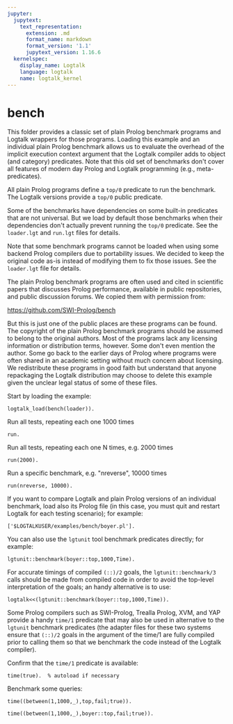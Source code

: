 ```yaml
---
jupyter:
  jupytext:
    text_representation:
      extension: .md
      format_name: markdown
      format_version: '1.1'
      jupytext_version: 1.16.6
  kernelspec:
    display_name: Logtalk
    language: logtalk
    name: logtalk_kernel
---
```


<!--
________________________________________________________________________

This file is part of Logtalk <https://logtalk.org/>  
SPDX-FileCopyrightText: 1998-2025 Paulo Moura <pmoura@logtalk.org>  
SPDX-License-Identifier: Apache-2.0

Licensed under the Apache License, Version 2.0 (the "License");
you may not use this file except in compliance with the License.
You may obtain a copy of the License at

    http://www.apache.org/licenses/LICENSE-2.0

Unless required by applicable law or agreed to in writing, software
distributed under the License is distributed on an "AS IS" BASIS,
WITHOUT WARRANTIES OR CONDITIONS OF ANY KIND, either express or implied.
See the License for the specific language governing permissions and
limitations under the License.
________________________________________________________________________
-->

# bench

This folder provides a classic set of plain Prolog benchmark programs and
Logtalk wrappers for those programs. Loading this example and an individual
plain Prolog benchmark allows us to evaluate the overhead of the implicit
execution context argument that the Logtalk compiler adds to object (and
category) predicates. Note that this old set of benchmarks don't cover all
features of modern day Prolog and Logtalk programming (e.g., meta-predicates).

All plain Prolog programs define a `top/0` predicate to run the benchmark.
The Logtalk versions provide a `top/0` public predicate.

Some of the benchmarks have dependencies on some built-in predicates that
are not universal. But we load by default those benchmarks when their
dependencies don't actually prevent running the `top/0` predicate. See the
`loader.lgt` and `run.lgt` files for details.

Note that some benchmark programs cannot be loaded when using some backend
Prolog compilers due to portability issues. We decided to keep the original
code as-is instead of modifying them to fix those issues. See the `loader.lgt`
file for details.

The plain Prolog benchmark programs are often used and cited in scientific
papers that discusses Prolog performance, available in public repositories,
and public discussion forums. We copied them with permission from:

https://github.com/SWI-Prolog/bench

But this is just one of the public places are these programs can be found.
The copyright of the plain Prolog benchmark programs should be assumed to
belong to the original authors. Most of the programs lack any licensing
information or distribution terms, however. Some don't even mention the
author. Some go back to the earlier days of Prolog where programs were
often shared in an academic setting without much concern about licensing.
We redistribute these programs in good faith but understand that anyone
repackaging the Logtalk distribution may choose to delete this example
given the unclear legal status of some of these files.

Start by loading the example:

```logtalk
logtalk_load(bench(loader)).
```

Run all tests, repeating each one 1000 times

```logtalk
run.
```

Run all tests, repeating each one N times, e.g. 2000 times

```logtalk
run(2000).
```

Run a specific benchmark, e.g. "nreverse", 10000 times

```logtalk
run(nreverse, 10000).
```

If you want to compare Logtalk and plain Prolog versions of an individual
benchmark, load also its Prolog file (in this case, you must quit and
restart Logtalk for each testing scenario); for example:

```logtalk
['$LOGTALKUSER/examples/bench/boyer.pl'].
```

<!--
true.
-->

You can also use the `lgtunit` tool benchmark predicates directly; for
example:

```logtalk
lgtunit::benchmark(boyer::top,1000,Time).
```

<!--
Time = ...

true.
-->

For accurate timings of compiled `(::)/2` goals, the `lgtunit::benchmark/3`
calls should be made from compiled code in order to avoid the top-level
interpretation of the goals; an handy alternative is to use:

```logtalk
logtalk<<(lgtunit::benchmark(boyer::top,1000,Time)).
```

<!--
Time = ...

true.
-->

Some Prolog compilers such as SWI-Prolog, Trealla Prolog, XVM, and YAP
provide a handy `time/1` predicate that may also be used in alternative
to the `lgtunit` benchmark predicates (the adapter files for these two
systems ensure that `(::)/2` goals in the argument of the time/1 are
fully compiled prior to calling them so that we benchmark the code
instead of the Logtalk compiler).

Confirm that the `time/1` predicate is available:

```logtalk
time(true).  % autoload if necessary
```

Benchmark some queries:

```logtalk
time((between(1,1000,_),top,fail;true)).
```

```logtalk
time((between(1,1000,_),boyer::top,fail;true)).
```
